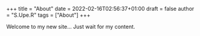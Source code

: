 +++
title = "About"
date = 2022-02-16T02:56:37+01:00
draft = false
author =  "S.Upe.R" 
tags = ["About"]
+++

Welcome to my new site... Just wait for my content. 